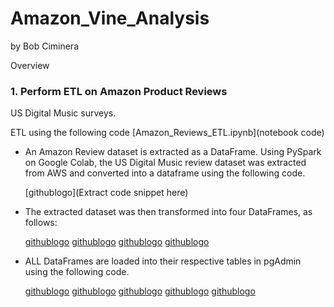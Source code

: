 # Amazon_Vine_Analysis
by Bob Ciminera

Overview


### 1. Perform ETL on Amazon Product Reviews

US Digital Music surveys.  

ETL using the following code
[Amazon_Reviews_ETL.ipynb](notebook code)

- An Amazon Review dataset is extracted as a DataFrame. Using PySpark on Google Colab, the US Digital Music review dataset was extracted from AWS and converted into a dataframe using the following code.                               

    [githublogo](Extract code snippet here)

- The extracted dataset was then transformed into four DataFrames, as follows:

    [githublogo](customer)
    [githublogo](product)
    [githublogo](review)
    [githublogo](vine)

- ALL DataFrames are loaded into their respective tables in pgAdmin using the following code.

    [githublogo](customer)
    [githublogo](customer)
    [githublogo](product)
    [githublogo](review)
    [githublogo](vine)



